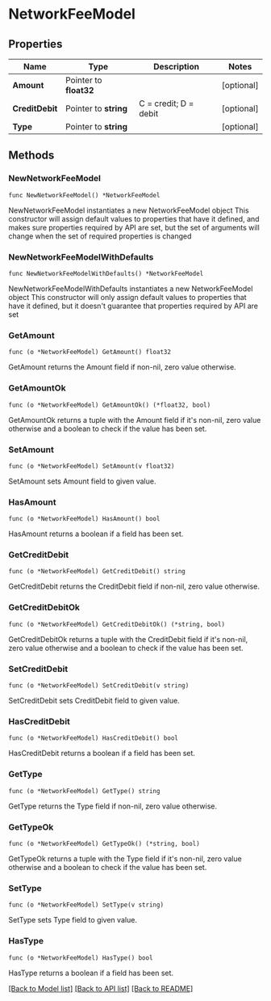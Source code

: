 # NetworkFeeModel

## Properties

Name | Type | Description | Notes
------------ | ------------- | ------------- | -------------
**Amount** | Pointer to **float32** |  | [optional] 
**CreditDebit** | Pointer to **string** | C &#x3D; credit; D &#x3D; debit | [optional] 
**Type** | Pointer to **string** |  | [optional] 

## Methods

### NewNetworkFeeModel

`func NewNetworkFeeModel() *NetworkFeeModel`

NewNetworkFeeModel instantiates a new NetworkFeeModel object
This constructor will assign default values to properties that have it defined,
and makes sure properties required by API are set, but the set of arguments
will change when the set of required properties is changed

### NewNetworkFeeModelWithDefaults

`func NewNetworkFeeModelWithDefaults() *NetworkFeeModel`

NewNetworkFeeModelWithDefaults instantiates a new NetworkFeeModel object
This constructor will only assign default values to properties that have it defined,
but it doesn't guarantee that properties required by API are set

### GetAmount

`func (o *NetworkFeeModel) GetAmount() float32`

GetAmount returns the Amount field if non-nil, zero value otherwise.

### GetAmountOk

`func (o *NetworkFeeModel) GetAmountOk() (*float32, bool)`

GetAmountOk returns a tuple with the Amount field if it's non-nil, zero value otherwise
and a boolean to check if the value has been set.

### SetAmount

`func (o *NetworkFeeModel) SetAmount(v float32)`

SetAmount sets Amount field to given value.

### HasAmount

`func (o *NetworkFeeModel) HasAmount() bool`

HasAmount returns a boolean if a field has been set.

### GetCreditDebit

`func (o *NetworkFeeModel) GetCreditDebit() string`

GetCreditDebit returns the CreditDebit field if non-nil, zero value otherwise.

### GetCreditDebitOk

`func (o *NetworkFeeModel) GetCreditDebitOk() (*string, bool)`

GetCreditDebitOk returns a tuple with the CreditDebit field if it's non-nil, zero value otherwise
and a boolean to check if the value has been set.

### SetCreditDebit

`func (o *NetworkFeeModel) SetCreditDebit(v string)`

SetCreditDebit sets CreditDebit field to given value.

### HasCreditDebit

`func (o *NetworkFeeModel) HasCreditDebit() bool`

HasCreditDebit returns a boolean if a field has been set.

### GetType

`func (o *NetworkFeeModel) GetType() string`

GetType returns the Type field if non-nil, zero value otherwise.

### GetTypeOk

`func (o *NetworkFeeModel) GetTypeOk() (*string, bool)`

GetTypeOk returns a tuple with the Type field if it's non-nil, zero value otherwise
and a boolean to check if the value has been set.

### SetType

`func (o *NetworkFeeModel) SetType(v string)`

SetType sets Type field to given value.

### HasType

`func (o *NetworkFeeModel) HasType() bool`

HasType returns a boolean if a field has been set.


[[Back to Model list]](../README.md#documentation-for-models) [[Back to API list]](../README.md#documentation-for-api-endpoints) [[Back to README]](../README.md)


